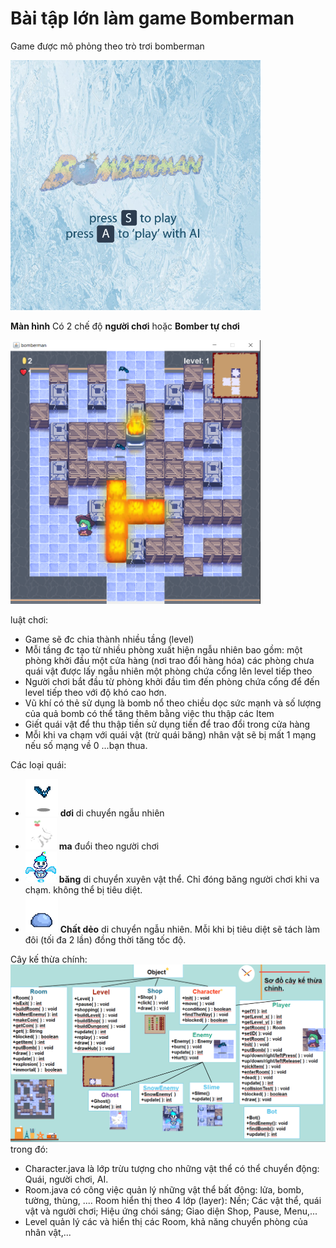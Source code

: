 # Bài tập lớn làm game Bomberman

Game được mô phỏng theo trò trơi bomberman

<img src="src\main\resources\Animations\Menu1.png" alt="drawing" width="400"/>

**Màn hình** Có 2 chế độ **người chơi** hoặc **Bomber tự chơi**

<img src="src\main\resources\Img\Demo.png" alt="drawing" width="400"/>

luật chơi:
- Game sẽ đc chia thành nhiều tầng (level)
- Mỗi tầng đc tạo từ nhiều phòng xuất hiện ngẫu nhiên bao gồm:
    một phòng khởi đầu
    một cửa hàng (nơi trao đổi hàng hóa)
    các phòng chưa quái vật được lấy ngẫu nhiên
    một phòng chứa cổng lên level tiếp theo
- Người chơi bắt đầu từ phòng khởi đầu tìm đến phòng chứa cổng để đến level tiếp theo với độ khó cao hơn.
- Vũ khí có thẻ sử dụng là bomb nổ theo chiều dọc sức mạnh và số lượng của quả bomb có thể tăng thêm bằng việc thu thập các Item
- Giết quái vật để thu thập tiền sử dụng tiền để trao đổi trong cửa hàng
- Mỗi khi va chạm với quái vật (trừ quái băng) nhân vật sẽ bị mất 1 mạng nếu số mạng về 0 ...bạn thua.

Các loại quái:
- ![](https://github.com/tvphuong10/Bomberman_UET/blob/main/src/main/resources/Animations/Bat1.png) **dơi** di chuyển ngẫu nhiên  
- ![](https://github.com/tvphuong10/Bomberman_UET/blob/main/src/main/resources/Animations/Ghost1.png) **ma** đuổi theo người chơi 
- ![](https://github.com/tvphuong10/Bomberman_UET/blob/main/src/main/resources/Animations/Iceboss1.png) **băng** di chuyển xuyên vật thể. Chỉ đóng băng người chơi khi va chạm. không thể bị tiêu diệt.
- ![](https://github.com/tvphuong10/Bomberman_UET/blob/main/src/main/resources/Animations/Slime1.png) **Chất dẻo** di chuyển ngẫu nhiên. Mỗi khi bị tiêu diệt sẽ tách làm đôi (tối đa 2 lần) đồng thời tăng tốc độ.

Cây kế thừa chính:
<img src="src\main\resources\Img\Demo2.png" alt="drawing" width="900"/>
trong đó:
- Character.java là lớp trừu tượng cho những vật thể có thể chuyển động: Quái, người chơi, AI.
- Room.java có công việc quản lý những vật thể bất động: lửa, bomb, tường, thùng, ....
  Room hiển thị theo 4 lớp (layer): Nền; Các vật thể, quái vật và người chơi; Hiệu ứng chói sáng; Giao diện Shop, Pause, Menu,...
- Level quản lý các và hiển thị các Room, khả năng chuyển phòng của nhân vật,...

